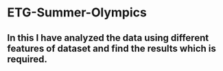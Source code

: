 # ETG-Summer-Olympics
## In this I have analyzed the data using different features of dataset and find the results which is required.
